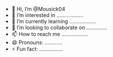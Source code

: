 - 👋 Hi, I’m @Mousick04
- 👀 I’m interested in ..................
- 🌱 I’m currently learning ..................
- 💞️ I’m looking to collaborate on ..............
- 📫 How to reach me ..................
- 😄 Pronouns: ............
- ⚡ Fun fact: ................

<!---
Mousick04/Mousick04 is a ✨ special ✨ repository because its `README.md` (this file) appears on your GitHub profile.
You can click the Preview link to take a look at your changes.
--->
